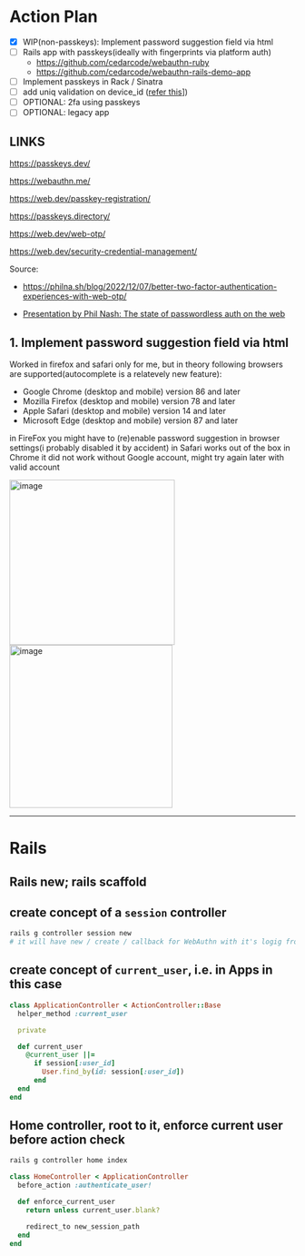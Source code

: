 # Action Plan

- [x]  WIP(non-passkeys): Implement password suggestion field via html
- [ ] Rails app with passkeys(ideally with fingerprints via platform auth)
  - <https://github.com/cedarcode/webauthn-ruby>
  - <https://github.com/cedarcode/webauthn-rails-demo-app>
- [ ] Implement passkeys in Rack / Sinatra
- [ ] add uniq validation on device_id ([refer this](https://stackoverflow.com/a/57239573/1564635)])
- [ ] OPTIONAL: 2fa using passkeys
- [ ] OPTIONAL: legacy app

## LINKS

<https://passkeys.dev/>

<https://webauthn.me/>

<https://web.dev/passkey-registration/>

<https://passkeys.directory/>

<https://web.dev/web-otp/>


<https://web.dev/security-credential-management/>

Source: 
- <https://philna.sh/blog/2022/12/07/better-two-factor-authentication-experiences-with-web-otp/>

- [Presentation by Phil Nash: The state of passwordless auth on the web](https://www.slideshare.net/PhilNash4/the-state-of-passwordless-auth-on-the-web-256910360)

## 1. Implement password suggestion field via html

Worked in firefox and safari only for me, but in theory following browsers are supported(autocomplete is a relatevely new feature):

- Google Chrome (desktop and mobile) version 86 and later
- Mozilla Firefox (desktop and mobile) version 78 and later
- Apple Safari (desktop and mobile) version 14 and later
- Microsoft Edge (desktop and mobile) version 87 and later

in FireFox you might have to (re)enable password suggestion in browser settings(i probably disabled it by accident)
in Safari works out of the box
in Chrome it did not work without Google account, might try again later with valid account

<img width="291" alt="image" src="https://user-images.githubusercontent.com/70934030/231021495-45bcd34f-5559-47e9-ae58-31f354488ee3.png">

<img width="287" alt="image" src="https://user-images.githubusercontent.com/70934030/231021509-e406b74d-f87f-4619-ad4f-e252ad487faf.png">


----

# Rails

## Rails new; rails scaffold


## create concept of a `session` controller

```sh
rails g controller session new
# it will have new / create / callback for WebAuthn with it's logig from the docs as well as destroy
```

## create concept of `current_user`, i.e. in Apps in this case

```ruby
class ApplicationController < ActionController::Base
  helper_method :current_user

  private

  def current_user
    @current_user ||=
      if session[:user_id]
        User.find_by(id: session[:user_id])
      end
  end
end
```

## Home controller, root to it, enforce current user before action check

```sh
rails g controller home index
```

```ruby
class HomeController < ApplicationController
  before_action :authenticate_user!

  def enforce_current_user
    return unless current_user.blank?

    redirect_to new_session_path
  end
end
```
